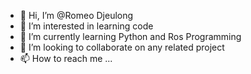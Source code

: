 - 👋 Hi, I’m @Romeo Djeulong
- 👀 I’m interested in learning code
- 🌱 I’m currently learning Python and Ros Programming 
- 💞️ I’m looking to collaborate on any related project
- 📫 How to reach me ...

<!---
RomsonD/RomsonD is a ✨ special ✨ repository because its `README.md` (this file) appears on your GitHub profile.
You can click the Preview link to take a look at your changes.
--->
